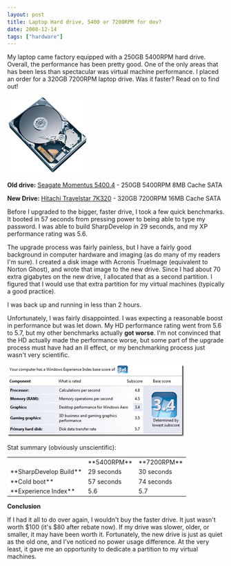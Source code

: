 ```yaml
---
layout: post
title: Laptop Hard drive, 5400 or 7200RPM for dev?
date: 2008-12-14
tags: ["hardware"]
---
```


My laptop came factory equipped with a 250GB 5400RPM hard drive. Overall, the performance has been pretty good. One of the only areas that has been less than spectacular was virtual machine performance. I placed an order for a 320GB 7200RPM laptop drive. Was it faster? Read on to find out!

![Hard Drive](image.png) 

**Old drive:** [Seagate Momentus 5400.4](http://www.newegg.com/Product/Product.aspx?Item=N82E16822148310) - 250GB 5400RPM 8MB Cache SATA

**New Drive:** [Hitachi Travelstar 7K320](http://www.newegg.com/Product/Product.aspx?Item=N82E16822145228) - 320GB 7200RPM 16MB Cache SATA

Before I upgraded to the bigger, faster drive, I took a few quick benchmarks. It booted in 57 seconds from pressing power to being able to type my password. I was able to build SharpDevelop in 29 seconds, and my XP performance rating was 5.6.

The upgrade process was fairly painless, but I have a fairly good background in computer hardware and imaging (as do many of my readers I'm sure). I created a disk image with Acronis TrueImage (equivalent to Norton Ghost), and wrote that image to the new drive. Since I had about 70 extra gigabytes on the new drive, I allocated that as a second partition. I figured that I would use that extra partition for my virtual machines (typically a good practice).

I was back up and running in less than 2 hours.

Unfortunately, I was fairly disappointed. I was expecting a reasonable boost in performance but was let down. My HD performance rating went from 5.6 to 5.7, but my other benchmarks actually **got worse**. I'm not convinced that the HD actually made the performance worse, but some part of the upgrade process must have had an ill effect, or my benchmarking process just wasn't very scientific.

![Vista Performance Index](image1.png) 

Stat summary (obviously unscientific):
<table>
<tbody>
<tr><td></td><td>**5400RPM**</td><td>**7200RPM**</td></tr>
<tr><td>**SharpDevelop Build**</td><td>29 seconds</td><td>30 seconds</td></tr>
<tr><td>**Cold boot**</td><td>57 seconds</td><td>74 seconds</td></tr>
<tr><td>**Experience Index**</td><td>5.6</td><td>5.7</td></tr>
</tbody>
</table> 

**Conclusion**

If I had it all to do over again, I wouldn't buy the faster drive. It just wasn't worth $100 (it's $80 after rebate now). If my drive was slower, older, or smaller, it may have been worth it. Fortunately, the new drive is just as quiet as the old one, and I've noticed no power usage difference. At the very least, it gave me an opportunity to dedicate a partition to my virtual machines.